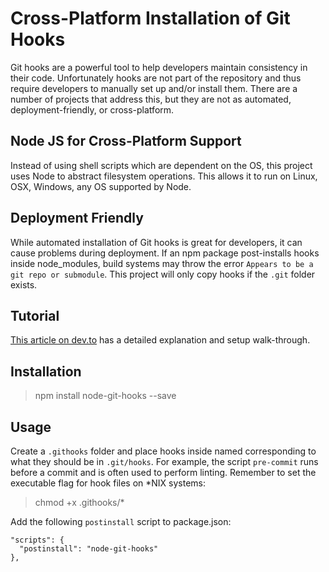 # Cross-Platform Installation of Git Hooks

Git hooks are a powerful tool to help developers maintain consistency in their code.
Unfortunately hooks are not part of the repository and thus require developers to
manually set up and/or install them.  There are a number of projects that address
this, but they are not as automated, deployment-friendly, or cross-platform.

## Node JS for Cross-Platform Support

Instead of using shell scripts which are dependent on the OS, this project uses
Node to abstract filesystem operations.  This allows it to run on Linux, OSX,
Windows, any OS supported by Node.

## Deployment Friendly

While automated installation of Git hooks is great for developers, it can cause
problems during deployment.  If an npm package post-installs
hooks inside node_modules, build systems may throw the error
`Appears to be a git repo or submodule`.  This project will only copy hooks
if the `.git` folder exists.

## Tutorial

[This article on dev.to](https://dev.to/peacechen/automated-cross-platform-git-hooks-with-npm-1iof) has a detailed explanation and setup walk-through.

## Installation

> npm install node-git-hooks --save

## Usage

Create a `.githooks` folder and place hooks inside named corresponding to what they should be in `.git/hooks`.  For example, the script `pre-commit`
runs before a commit and is often used to perform linting. Remember to set the executable flag for hook files on \*NIX systems:
> chmod +x .githooks/*

Add the following `postinstall` script to package.json:
```
"scripts": {
  "postinstall": "node-git-hooks"
},
```
